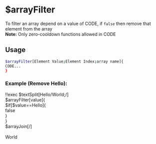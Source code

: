 # $arrayFilter

To filter an array depend on a value of CODE, if `false` then remove that element from the array\
**Note:** Only zero-cooldown functions allowed in CODE

## Usage

```bash
$arrayFilter[Element Value;Element Index;array name]{
CODE...
}
```

### Example (Remove Hello):
<discord-messages>
          <discord-message :bot="false" role-color="#ffcc9a" author="Member">
        !!exec $textSplit[Hello/World;/]<br>$arrayFilter[value]{<br>$if[$value==Hello]{<br>false<br>}<br>}<br>$arrayJoin[/]<br><br>
          </discord-message>
          <discord-message :bot="true" role-color="#0099ff" author="Custom Command" avatar="https://media.discordapp.net/avatars/725721249652670555/781224f90c3b841ba5b40678e032f74a.webp">
        World
        </discord-message>
</discord-messages>
